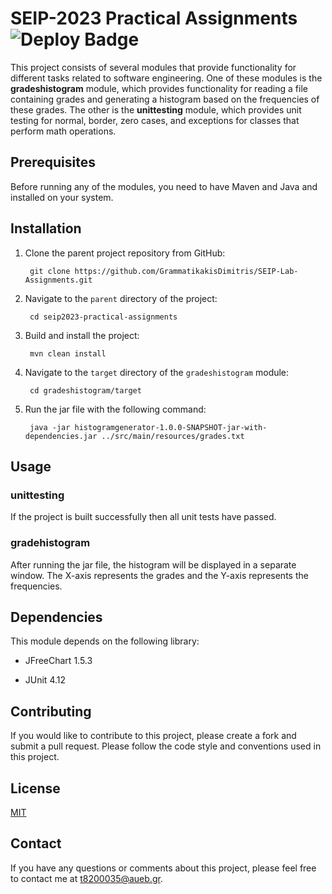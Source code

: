# SEIP-2023 Practical Assignments ![Deploy Badge](https://github.com/GrammatikakisDimitris/SEIP-Lab-Assignments/actions/workflows/main.yml/badge.svg)

This project consists of several modules that provide functionality for different tasks related to software engineering. One of these modules is the **gradeshistogram** module, which provides functionality for reading a file containing grades and generating a histogram based on the frequencies of these grades. The other is the **unittesting** module, which provides unit testing for normal, border, zero cases, and exceptions for classes that perform math operations.

## Prerequisites
Before running any of the modules, you need to have Maven and Java and installed on your system.

## Installation

1. Clone the parent project repository from GitHub:

        git clone https://github.com/GrammatikakisDimitris/SEIP-Lab-Assignments.git


2. Navigate to the `parent` directory of the project:

        cd seip2023-practical-assignments


3. Build and install the project:

        mvn clean install

4. Navigate to the `target` directory of the `gradeshistogram` module:
        
        cd gradeshistogram/target

5. Run the jar file with the following command:

        java -jar histogramgenerator-1.0.0-SNAPSHOT-jar-with-dependencies.jar ../src/main/resources/grades.txt



## Usage

### unittesting
If the project is built successfully then all unit tests have passed.

### gradehistogram
After running the jar file, the histogram will be displayed in a separate window. The X-axis represents the grades and the Y-axis represents the frequencies.

## Dependencies

This module depends on the following library:

- JFreeChart 1.5.3

- JUnit 4.12

## Contributing

If you would like to contribute to this project, please create a fork and submit a pull request. Please follow the code style and conventions used in this project.

## License

[MIT](#LICENSE.md)

## Contact

If you have any questions or comments about this project, please feel free to contact me at t8200035@aueb.gr.
